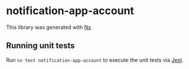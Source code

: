 # notification-app-account

This library was generated with [Nx](https://nx.dev).

## Running unit tests

Run `nx test notification-app-account` to execute the unit tests via [Jest](https://jestjs.io).
